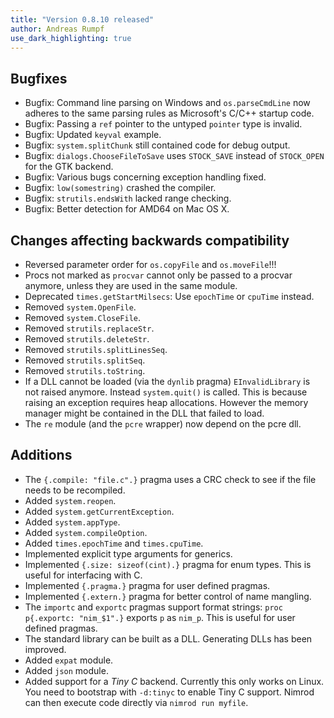 ```yaml
---
title: "Version 0.8.10 released"
author: Andreas Rumpf
use_dark_highlighting: true
---
```


Bugfixes
--------
- Bugfix: Command line parsing on Windows and ``os.parseCmdLine`` now adheres
  to the same parsing rules as Microsoft's C/C++ startup code.
- Bugfix: Passing a ``ref`` pointer to the untyped ``pointer`` type is invalid.
- Bugfix: Updated ``keyval`` example.
- Bugfix: ``system.splitChunk`` still contained code for debug output.
- Bugfix: ``dialogs.ChooseFileToSave`` uses ``STOCK_SAVE`` instead of
  ``STOCK_OPEN`` for the GTK backend.
- Bugfix: Various bugs concerning exception handling fixed.
- Bugfix: ``low(somestring)`` crashed the compiler.
- Bugfix: ``strutils.endsWith`` lacked range checking.
- Bugfix: Better detection for AMD64 on Mac OS X.


Changes affecting backwards compatibility
-----------------------------------------

- Reversed parameter order for ``os.copyFile`` and ``os.moveFile``!!!
- Procs not marked as ``procvar`` cannot only be passed to a procvar anymore,
  unless they are used in the same module.
- Deprecated ``times.getStartMilsecs``: Use ``epochTime`` or ``cpuTime``
  instead.
- Removed ``system.OpenFile``.
- Removed ``system.CloseFile``.
- Removed ``strutils.replaceStr``.
- Removed ``strutils.deleteStr``.
- Removed ``strutils.splitLinesSeq``.
- Removed ``strutils.splitSeq``.
- Removed ``strutils.toString``.
- If a DLL cannot be loaded (via the ``dynlib`` pragma) ``EInvalidLibrary``
  is not raised anymore. Instead ``system.quit()`` is called. This is because
  raising an exception requires heap allocations. However the memory manager
  might be contained in the DLL that failed to load.
- The ``re`` module (and the ``pcre`` wrapper) now depend on the pcre dll.


Additions
---------

- The ``{.compile: "file.c".}`` pragma uses a CRC check to see if the file
  needs to be recompiled.
- Added ``system.reopen``.
- Added ``system.getCurrentException``.
- Added ``system.appType``.
- Added ``system.compileOption``.
- Added ``times.epochTime`` and ``times.cpuTime``.
- Implemented explicit type arguments for generics.
- Implemented ``{.size: sizeof(cint).}`` pragma for enum types. This is useful
  for interfacing with C.
- Implemented ``{.pragma.}`` pragma for user defined pragmas.
- Implemented ``{.extern.}`` pragma for better control of name mangling.
- The ``importc`` and ``exportc`` pragmas support format strings:
  ``proc p{.exportc: "nim_$1".}`` exports ``p`` as ``nim_p``. This is useful
  for user defined pragmas.
- The standard library can be built as a DLL. Generating DLLs has been
  improved.
- Added ``expat`` module.
- Added ``json`` module.
- Added support for a *Tiny C* backend. Currently this only works on Linux.
  You need to bootstrap with ``-d:tinyc`` to enable Tiny C support. Nimrod
  can then execute code directly via ``nimrod run myfile``.
